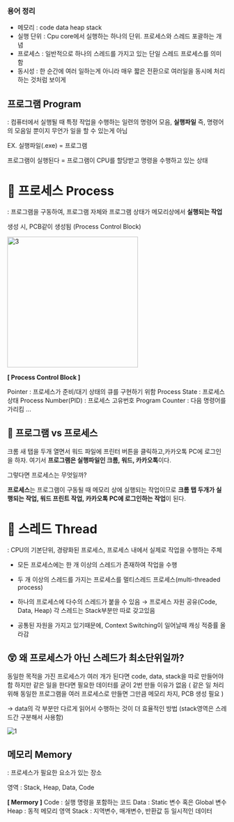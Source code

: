 ### 용어 정리
- 메모리 : code data heap stack
- 실행 단위 : Cpu core에서 실행하는 하나의 단위. 프로세스와 스레드 포괄하는 개념
- 프로세스 : 일반적으로 하나의 스레드를 가지고 있는 단일 스레드 프로세스를 의미함
- 동시성 : 한 순간에 여러 일하는게 아니라 매우 짧은 전환으로 여러일을 동시에 처리하는 것처럼 보이게

## 프로그램 Program

: 컴퓨터에서 실행될 때 특정 작업을 수행하는 일련의 명령어 모음, **실행파일**
즉, 명령어의 모음일 뿐이지 무언가 일을 할 수 있는게 아님

EX. 실행파일(.exe) = 프로그램

프로그램이 실행된다 = 프로그램이 CPU를 할당받고 명령을 수행하고 있는 상태

# 📌 프로세스 Process

: 프로그램을 구동하여, 프로그램 자체와 프로그램 상태가 메모리상에서 **실행되는 작업**

생성 시, PCB같이 생성됨 (Process Control Block)

<img width="300" alt="3" src="https://github.com/gilyeon00/TIL/assets/52391627/7e13f6f7-931c-4267-9a24-846f47585dce">


**[ Process Control Block ]**

Pointer : 프로세스가 준비/대기 상태의 큐를 구현하기 위함
Process State : 프로세스 상태
Process Number(PID) : 프로세스 고유번호
Program Counter : 다음 명령어를 가리킴
...


## 📌 프로그램 vs 프로세스

크롬 새 탭을 두개 열면서 워드 파일에 프린터 버튼을 클릭하고,카카오톡 PC에 로그인을 하자.
여기서 **프로그램은 실행파일인 크롬, 워드, 카카오톡**이다.

그렇다면 프로세스는 무엇일까?

**프로세스**는 프로그램이 구동될 때 메모리 상에 실행되는 작업이므로
**크롬 탭 두개가 실행되는 작업, 워드 프린트 작업, 카카오톡 PC에 로그인하는 작업**이 된다.


# 📌 스레드 Thread

: CPU의 기본단위, 경량화된 프로세스, 프로세스 내에서 실제로 작업을 수행하는 주체

- 모든 프로세스에는 한 개 이상의 스레드가 존재하여 작업을 수행
- 두 개 이상의 스레드를 가지는 프로세스를 멀티스레드 프로세스(multi-threaded process)

- 하나의 프로세스에 다수의 스레드가 붙을 수 있음 → 프로세스 자원 공유(Code, Data, Heap)
  각 스레드는 Stack부분만 따로 갖고있음
- 공통된 자원을 가지고 있기때문에, Context Switching이 일어날때 캐싱 적중률 올라감

## 😲 왜 프로세스가 아닌 스레드가 최소단위일까?

동일한 목적을 가진 프로세스가 여러 개가 된다면 code, data, stack을 따로 만들어야함
하지만 같은 일을 한다면 필요한 데이터를 굳이 2번 만들 이유가 없음
( 같은 일 처리 위해 동일한 프로그램을 여러 프로세스로 만들면 그만큼 메모리 차지, PCB 생성 필요 )

→ data의 각 부분만 다르게 읽어서 수행하는 것이 더 효율적인 방법
(stack영역은 스레드간 구분해서 사용함)

![1](https://github.com/gilyeon00/TIL/assets/52391627/b4d51e76-b042-437a-82b2-964f558c2ad2)

## 메모리 Memory

: 프로세스가 필요한 요소가 있는 장소

영역 : Stack, Heap, Data, Code

**[ Mermory ]**
Code : 실행 명령을 포함하는 코드
Data : Static 변수 혹은 Global 변수
Heap : 동적 메모리 영역
Stack : 지역변수, 매개변수, 반환값 등 일시적인 데이터
